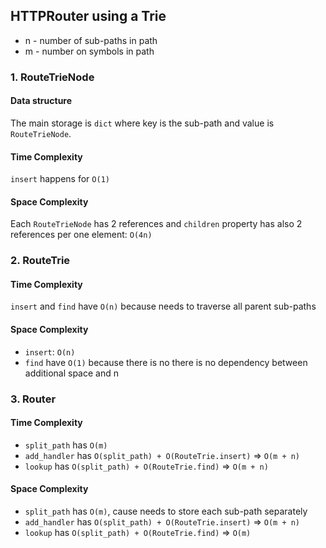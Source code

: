## HTTPRouter using a Trie

- n - number of sub-paths in path
- m - number on symbols in path

### 1. RouteTrieNode

#### Data structure
The main storage is `dict` where key is the sub-path and value is `RouteTrieNode`.

#### Time Complexity
`insert` happens for `O(1)`

#### Space Complexity 
Each `RouteTrieNode` has 2 references and `children` property has also 2 references per one element: `O(4n)`

### 2. RouteTrie

#### Time Complexity
`insert` and `find` have `O(n)` because needs to traverse all parent sub-paths 

#### Space Complexity
- `insert`: `O(n)` 
- `find` have `O(1)` because there is no there is no dependency between additional space and n

### 3. Router

#### Time Complexity
- `split_path` has `O(m)` 
- `add_handler` has `O(split_path) + O(RouteTrie.insert)` => `O(m + n)`
- `lookup` has `O(split_path) + O(RouteTrie.find)` => `O(m + n)`

#### Space Complexity
- `split_path` has `O(m)`, cause needs to store each sub-path separately
- `add_handler` has `O(split_path) + O(RouteTrie.insert)` => `O(m + n)`
- `lookup` has `O(split_path) + O(RouteTrie.find)` => `O(m)`